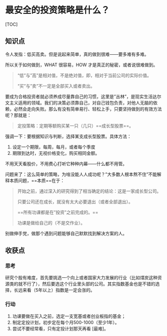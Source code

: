 # 最安全的投资策略是什么？

[TOC]

## 知识点

令人发指：低买高卖。但是说起来简单，真的做到很难——要多难有多难。

所以关于如何做到，WHAT 很容易，HOW 才是真正的秘密，或者说很难做到。

> “低”与”高”是相对值，不是绝对值，即，相对于当前公司的实际价值。
>
> “买”与”卖”不一定是全部买入或者卖出。

要成为合格投资者就必须养成尽量靠自己的习惯，这里是”丛林”，是现实生活达尔文主义适用的领域。我们的决策必须靠自己，对自己钱包负责，对他人无脑的依赖，必然会走向失败。那么有没有简单易行、轻松上手，只要坚持做到的有效方法呢？那就是：

> 定投策略：定期等额购买某一只（几只）==成长型股票==。

强调一下：要根据知识与判断，选择某支成长型股票。具体方法：

1. 设定一个期限，每周，每月，或者每个季度
2. 期限到达时，无视价格变化，购买相同金额。

不用天天看股价，不用费心打听它种种内幕——什么都不用管。

问题来了：这么简单的策略，为啥没能人人成功呢？”大多数人根本熬不住”不能解释本质问题，==本质==在于：

> 开始之前，通过深入的研究得到了相当确定的结论：这是一家成长型公司。
>
> 只要公司还在成长，就没有太大必要退出（或者全部退出）。
>
> ==所有功课都是在”投资”之前完成的。==
>
> 功课是做给自己的（不是交作业）。

别做伸手党，做那个遇到问题能够自己默默找到解决方案的人。

## 收获点

### 思考

研究个股有难度，首先要挑选一个向上或者国家大力发展的行业（比如煤炭这种资源类的就不行了），然后要选这个行业里头部的公司。其实指数基金也是不错的选择，长远来看（5年以上）指数是一定会涨的。

### 行动

1. 功课要做在买入之前，选定一支宽基或者创业板指的基金；
2. 制定定投计划，初步定在每个月500-1000（至少1年）。
3. 尝试不要经常看，只有定投计划那天再看 [最难]。




